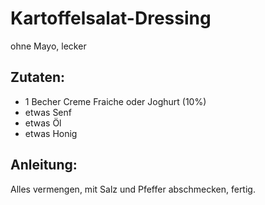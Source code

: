 Kartoffelsalat-Dressing
===
ohne Mayo, lecker

Zutaten:
---
- 1 Becher Creme Fraiche oder Joghurt (10%)
-  etwas Senf
-  etwas Öl
-  etwas Honig

Anleitung:
---
Alles vermengen, mit Salz und Pfeffer abschmecken, fertig.